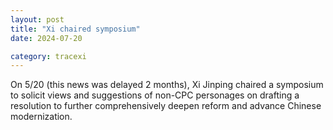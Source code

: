 ```yaml
---
layout: post
title: "Xi chaired symposium"
date: 2024-07-20

category: tracexi
---
```


On 5/20 (this news was delayed 2 months), Xi Jinping chaired a symposium to solicit views and suggestions of non-CPC personages on drafting a resolution to further comprehensively deepen reform and advance Chinese modernization.